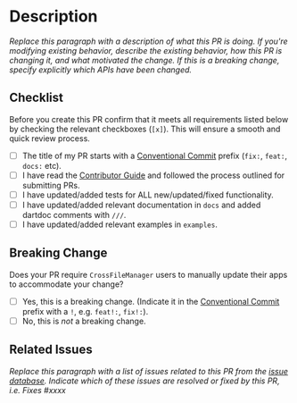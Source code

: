 # Description

*Replace this paragraph with a description of what this PR is doing. 
If you're modifying existing behavior, describe the existing behavior, how this PR is changing it,
and what motivated the change. If this is a breaking change, specify explicitly which APIs have been
changed.*

## Checklist

Before you create this PR confirm that it meets all requirements listed below by checking the
relevant checkboxes (`[x]`). This will ensure a smooth and quick review process.

- [ ] The title of my PR starts with a [Conventional Commit] prefix (`fix:`, `feat:`, `docs:` etc).
- [ ] I have read the [Contributor Guide] and followed the process outlined for submitting PRs.
- [ ] I have updated/added tests for ALL new/updated/fixed functionality.
- [ ] I have updated/added relevant documentation in `docs` and added dartdoc comments with `///`.
- [ ] I have updated/added relevant examples in `examples`.

## Breaking Change

Does your PR require `CrossFileManager` users to manually update their apps to accommodate your change?

- [ ] Yes, this is a breaking change. (Indicate it in the [Conventional Commit] prefix with a `!`,
  e.g. `feat!:`, `fix!:`).
- [ ] No, this is *not* a breaking change.

## Related Issues

*Replace this paragraph with a list of issues related to this PR from the [issue database].
Indicate which of these issues are resolved or fixed by this PR, i.e. Fixes #xxxx*

<!-- Links -->
[issue database]: https://github.com/signmotion/cross_file_manager/issues
[Contributor Guide]: https://github.com/signmotion/cross_file_manager/blob/main/CONTRIBUTING.md
[Style Guide]: https://github.com/signmotion/cross_file_manager/blob/main/STYLEGUIDE.md
[Conventional Commit]: https://conventionalcommits.org
